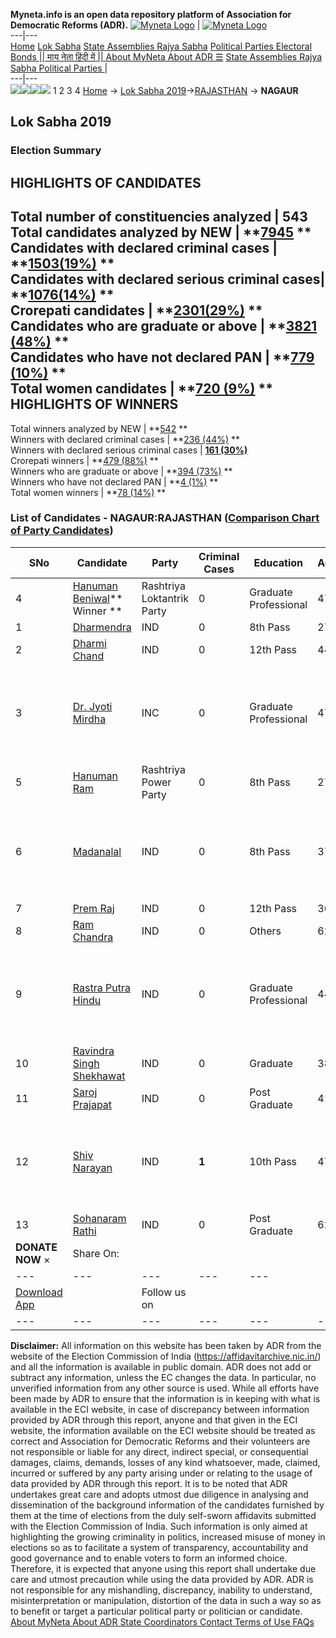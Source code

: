 **Myneta.info is an open data repository platform of Association for Democratic Reforms (ADR).**
[![Myneta Logo](https://www.myneta.info/lib/img/myneta-logo.png)](https://www.myneta.info/) | [![Myneta Logo](https://www.myneta.info/lib/img/adr-logo.png)](https://adrindia.org)  
---|---  
[Home](https://www.myneta.info/) [Lok Sabha](https://www.myneta.info/#ls "Lok Sabha") [ State Assemblies ](https://www.myneta.info/#sa "State Assemblies") [Rajya Sabha](https://www.myneta.info/#rs "Rajya Sabha") [Political Parties ](https://www.myneta.info/party "Political Parties") [ Electoral Bonds ](https://www.myneta.info/electoral_bonds "Electoral Bonds") [ || माय नेता हिंदी में || ](https://translate.google.co.in/translate?prev=hp&hl=en&js=y&u=www.myneta.info&sl=en&tl=hi&history_state0=) [ About MyNeta ](https://adrindia.org/content/about-myneta) [ About ADR ](https://adrindia.org/about-adr/who-we-are) [☰](javascript:void\(0\))
[ State Assemblies ](https://www.myneta.info/#sa "State Assemblies") [ Rajya Sabha ](https://www.myneta.info/#rs "Rajya Sabha") [ Political Parties ](https://www.myneta.info/party "Political Parties")
|   
---|---  
![](https://www.myneta.info/lib/img/banner/banner-1.png)![](https://www.myneta.info/lib/img/banner/banner-2.png)![](https://www.myneta.info/lib/img/banner/banner-3.png)![](https://www.myneta.info/lib/img/banner/banner-4.png)
1  2  3  4 
[Home](https://www.myneta.info/) → [Lok Sabha 2019](https://www.myneta.info/LokSabha2019/)→[RAJASTHAN](https://www.myneta.info/LokSabha2019/index.php?action=show_constituencies&state_id=53) → **NAGAUR**
### 
## Lok Sabha 2019
###  Election Summary 
HIGHLIGHTS OF CANDIDATES  
---  
Total number of constituencies analyzed |  543   
Total candidates analyzed by NEW | **[7945](https://www.myneta.info/LokSabha2019/index.php?action=summary&subAction=candidates_analyzed&sort=candidate#summary) **  
Candidates with declared criminal cases | **[1503(19%)](https://www.myneta.info/LokSabha2019/index.php?action=summary&subAction=crime&sort=candidate#summary) **  
Candidates with declared serious criminal cases| **[1076(14%)](https://www.myneta.info/LokSabha2019/index.php?action=summary&subAction=serious_crime&sort=candidate#summary) **  
Crorepati candidates | **[2301(29%)](https://www.myneta.info/LokSabha2019/index.php?action=summary&subAction=crorepati&sort=candidate#summary) **  
Candidates who are graduate or above | **[3821 (48%)](https://www.myneta.info/LokSabha2019/index.php?action=summary&subAction=education&sort=candidate#summary) **  
Candidates who have not declared PAN | **[779 (10%)](https://www.myneta.info/LokSabha2019/index.php?action=summary&subAction=without_pan&sort=candidate#summary) **  
Total women candidates | **[720 (9%)](https://www.myneta.info/LokSabha2019/index.php?action=summary&subAction=women_candidate&sort=candidate#summary) **  
HIGHLIGHTS OF WINNERS  
---  
Total winners analyzed by NEW | **[542](https://www.myneta.info/LokSabha2019/index.php?action=summary&subAction=winner_analyzed&sort=candidate#summary) **  
Winners with declared criminal cases | **[236 (44%)](https://www.myneta.info/LokSabha2019/index.php?action=summary&subAction=winner_crime&sort=candidate#summary) **  
Winners with declared serious criminal cases | **[161 (30%)](https://www.myneta.info/LokSabha2019/index.php?action=summary&subAction=winner_serious_crime&sort=candidate#summary)**  
Crorepati winners | **[479 (88%)](https://www.myneta.info/LokSabha2019/index.php?action=summary&subAction=winner_crorepati&sort=candidate#summary) **  
Winners who are graduate or above | **[394 (73%)](https://www.myneta.info/LokSabha2019/index.php?action=summary&subAction=winner_education&sort=candidate#summary) **  
Winners who have not declared PAN | **[4 (1%)](https://www.myneta.info/LokSabha2019/index.php?action=summary&subAction=winner_without_pan&sort=candidate#summary) **  
Total women winners | **[78 (14%)](https://www.myneta.info/LokSabha2019/index.php?action=summary&subAction=winner_women&sort=candidate#summary) **  
### List of Candidates - NAGAUR:RAJASTHAN ([Comparison Chart of Party Candidates](https://www.myneta.info/LokSabha2019/comparisonchart.php?constituency_id=803))
SNo | Candidate| Party| Criminal Cases| Education| Age| Total Assets| Liabilities  
---|---|---|---|---|---|---|---  
4  | [Hanuman Beniwal](https://www.myneta.info/LokSabha2019/candidate.php?candidate_id=11760)** Winner ** | Rashtriya Loktantrik Party | 0 | Graduate Professional| 47 | Rs 42,18,568 ~ 42 Lacs+ | Rs 0 ~   
1  | [Dharmendra](https://www.myneta.info/LokSabha2019/candidate.php?candidate_id=11239) | IND | 0 | 8th Pass| 27 | Rs 4,75,000 ~ 4 Lacs+ | Rs 0 ~   
2  | [Dharmi Chand](https://www.myneta.info/LokSabha2019/candidate.php?candidate_id=11567) | IND | 0 | 12th Pass| 44 | Rs 4,90,119 ~ 4 Lacs+ | Rs 0 ~   
3  | [Dr. Jyoti Mirdha](https://www.myneta.info/LokSabha2019/candidate.php?candidate_id=11566) | INC | 0 | Graduate Professional| 47 | ![](https://myneta.info/image_v2.php?myneta_folder=LokSabha2019&candidate_id=11566&col=ta) | ![](https://myneta.info/image_v2.php?myneta_folder=LokSabha2019&candidate_id=11566&col=lia)  
5  | [Hanuman Ram](https://www.myneta.info/LokSabha2019/candidate.php?candidate_id=11764) | Rashtriya Power Party | 0 | 8th Pass| 27 | Rs 1,45,000 ~ 1 Lacs+ | Rs 0 ~   
6  | [Madanalal](https://www.myneta.info/LokSabha2019/candidate.php?candidate_id=11758) | IND | 0 | 8th Pass| 37 | ![](https://myneta.info/image_v2.php?myneta_folder=LokSabha2019&candidate_id=11758&col=ta) | ![](https://myneta.info/image_v2.php?myneta_folder=LokSabha2019&candidate_id=11758&col=lia)  
7  | [Prem Raj](https://www.myneta.info/LokSabha2019/candidate.php?candidate_id=11762) | IND | 0 | 12th Pass| 36 | Rs 2,54,604 ~ 2 Lacs+ | Rs 0 ~   
8  | [Ram Chandra](https://www.myneta.info/LokSabha2019/candidate.php?candidate_id=11765) | IND | 0 | Others| 62 | Rs 45,06,000 ~ 45 Lacs+ | Rs 0 ~   
9  | [Rastra Putra Hindu](https://www.myneta.info/LokSabha2019/candidate.php?candidate_id=11759) | IND | 0 | Graduate Professional| 44 | ![](https://myneta.info/image_v2.php?myneta_folder=LokSabha2019&candidate_id=11759&col=ta) | ![](https://myneta.info/image_v2.php?myneta_folder=LokSabha2019&candidate_id=11759&col=lia)  
10  | [Ravindra Singh Shekhawat](https://www.myneta.info/LokSabha2019/candidate.php?candidate_id=11238) | IND | 0 | Graduate| 38 | Rs 1,09,000 ~ 1 Lacs+ | Rs 0 ~   
11  | [Saroj Prajapat](https://www.myneta.info/LokSabha2019/candidate.php?candidate_id=11761) | IND | 0 | Post Graduate| 41 | Rs 83,24,000 ~ 83 Lacs+ | Rs 12,00,000 ~ 12 Lacs+  
12  | [Shiv Narayan](https://www.myneta.info/LokSabha2019/candidate.php?candidate_id=11763) | IND | **1** | 10th Pass| 47 | ![](https://myneta.info/image_v2.php?myneta_folder=LokSabha2019&candidate_id=11763&col=ta) | ![](https://myneta.info/image_v2.php?myneta_folder=LokSabha2019&candidate_id=11763&col=lia)  
13  | [Sohanaram Rathi](https://www.myneta.info/LokSabha2019/candidate.php?candidate_id=11568) | IND | 0 | Post Graduate| 62 | Rs 88,10,588 ~ 88 Lacs+ | Rs 7,00,000 ~ 7 Lacs+  
|  **DONATE NOW** × |  Share On:  | [](https://api.whatsapp.com/send?text=https%3A%2F%2Fmyneta.info%2Fpunjab2022%2Findex.php%3Faction%3Dshow_constituencies%26state_id%3D19) | [](https://www.facebook.com/sharer/sharer.php?u=https%3A%2F%2Fmyneta.info%2Fpunjab2022%2Findex.php%3Faction%3Dshow_constituencies%26state_id%3D19) | [](https://twitter.com/share?url=https%3A%2F%2Fmyneta.info%2Fpunjab2022%2Findex.php%3Faction%3Dshow_constituencies%26state_id%3D19)  
---|---|---|---|---  
| [ Download App ](https://play.google.com/store/apps/details?id=com.webrosoft.myneta1&pcampaignid=pcampaignidMKT-Other-global-all-co-prtnr-py-PartBadge-Mar2515-1) | [](https://play.google.com/store/apps/details?id=com.webrosoft.myneta1&pcampaignid=pcampaignidMKT-Other-global-all-co-prtnr-py-PartBadge-Mar2515-1) |  Follow us on  | [](https://www.facebook.com/adrindia.org/) | [](https://twitter.com/adrspeaks) | [](https://groups.google.com/g/national-election-watch?hl=en&pli=1) | [](https://www.instagram.com/adrspeaks/) | [](https://www.youtube.com/user/adrspeaks) | [](https://sharechat.com/profile/adrspeaks)  
---|---|---|---|---|---|---|---|---  
**Disclaimer:** All information on this website has been taken by ADR from the website of the Election Commission of India (https://affidavitarchive.nic.in/) and all the information is available in public domain. ADR does not add or subtract any information, unless the EC changes the data. In particular, no unverified information from any other source is used. While all efforts have been made by ADR to ensure that the information is in keeping with what is available in the ECI website, in case of discrepancy between information provided by ADR through this report, anyone and that given in the ECI website, the information available on the ECI website should be treated as correct and Association for Democratic Reforms and their volunteers are not responsible or liable for any direct, indirect special, or consequential damages, claims, demands, losses of any kind whatsoever, made, claimed, incurred or suffered by any party arising under or relating to the usage of data provided by ADR through this report. It is to be noted that ADR undertakes great care and adopts utmost due diligence in analysing and dissemination of the background information of the candidates furnished by them at the time of elections from the duly self-sworn affidavits submitted with the Election Commission of India. Such information is only aimed at highlighting the growing criminality in politics, increased misuse of money in elections so as to facilitate a system of transparency, accountability and good governance and to enable voters to form an informed choice. Therefore, it is expected that anyone using this report shall undertake due care and utmost precaution while using the data provided by ADR. ADR is not responsible for any mishandling, discrepancy, inability to understand, misinterpretation or manipulation, distortion of the data in such a way so as to benefit or target a particular political party or politician or candidate. 
[ About MyNeta ](https://adrindia.org/content/about-myneta) [ About ADR ](https://adrindia.org/about-adr/who-we-are) [ State Coordinators ](https://adrindia.org/about-adr/state-coordinators) [ Contact ](https://adrindia.org/contact-us) [ Terms of Use ](https://adrindia.org/content/adr-terms-use) [ FAQs ](https://adrindia.org/content/faqs)
